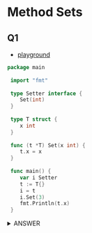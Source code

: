 # Method Sets 

## Q1

- [playground](https://play.golang.org/p/oI--TbLjQxG)

```go
package main
 
 import "fmt"
 
 type Setter interface {
 	Set(int)
 }
 
 type T struct {
 	x int
 }
 
 func (t *T) Set(x int) {
 	t.x = x
 }
 
 func main() {
 	var i Setter
 	t := T{}
 	i = t
 	i.Set(3)
 	fmt.Println(t.x)
 }
```

<details>
<summary>ANSWER</summary>

- `build error`

- https://golang.org/ref/spec#Method_sets

> The method set of any other type T consists of all methods declared with receiver type T.
	
- https://golang.org/ref/spec#Interface_types

>A variable of interface type can store a value of any type with a method set that is any superset of the interface. 

</details>